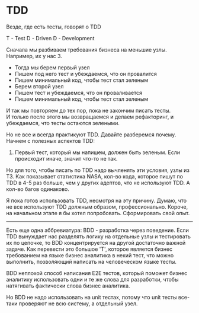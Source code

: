 # TDD

Везде, где есть тесты, говорят о TDD

T - Test
D - Driven
D - Development

Сначала мы разбиваем требования бизнеса на меньшие узлы.
Например, их у нас 3.

- Тогда мы берем первый узел
- Пишем под него тест и убеждаемся, что он провалится
- Пишем минимальный код, чтобы тест стал зеленым
- Берем второй узел
- Пишем тест и убеждаемся, что он проваливается
- Пишем минимальный код, чтобы тест стал зеленым

И так мы повторяем до тех пор, пока не закончим писать тесты.  
И только после этого мы возвращаемся и делаем рефакторинг, и убеждаемся, что
тесты остаются зелеными.

Но не все и всегда практикуют TDD. Давайте разберемся почему.
Начнем с полезных аспектов TDD:

1. Первый тест, который мы напишем, должен быть зеленым. Если происходит иначе,
значит что-то не так.

Но для того, чтобы писать по TDD надо вычленять эти условия, узлы из ТЗ.
Как показывает статистика NASA, кол-во кода, которое пишут по TDD в 4-5 раз
больше, чем у других адептов, что не используют TDD. А кол-во багов одинаково.

Я пока готов использовать TDD, несмотря на эту причину. Думаю, что не все используют
TDD должным образом, профессионально. Короче, на начальном этапе я бы хотел попробовать.
Сформировать свой опыт.

---
Есть еще одна аббревиатура:
BDD - разработка через поведение.
Если TDD вынуждает нас разделять логику на отдельные узлы и тестировать их по
цепочке, то BDD концентрируется на другой достаточно важной задаче.
Как перевести это большое 'T', которое является бизнес требованием на языке
бизнес аналитика в некий тест, что можно выполнить, позволяющий написать
на человеческом языке тесты.

BDD неплохой способ написания E2E тестов, который поможет бизнес аналитику
использовать одни и те же слова для разработки, чтобы натягивать фактически слова
бизнес аналитика.

Но BDD не надо использовать на unit тестах, потому что unit тесты все-таки
проверяют не всю систему, а отдельный узел.
